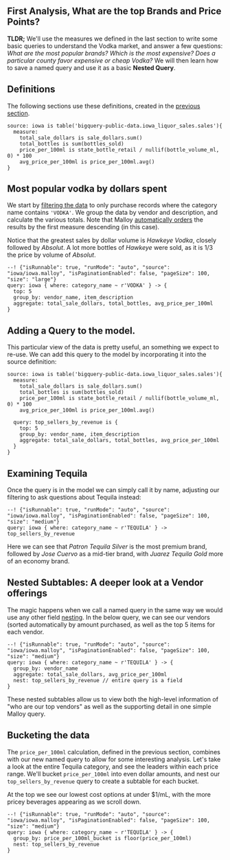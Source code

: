 ## First Analysis, What are the top Brands and Price Points?

**TLDR;** We'll use the measures we defined in the last section to write some basic queries to understand the Vodka market, and answer a few questions:  *What are the most popular brands?  Which is the most expensive?  Does a particular county favor expensive or cheap Vodka?*  We will then learn how to save a named query and use it as a basic **Nested Query**.

## Definitions
The following sections use these definitions, created in the [previous
section](step2.md).

```malloy
source: iowa is table('bigquery-public-data.iowa_liquor_sales.sales'){
  measure:
    total_sale_dollars is sale_dollars.sum()
    total_bottles is sum(bottles_sold)
    price_per_100ml is state_bottle_retail / nullif(bottle_volume_ml, 0) * 100
    avg_price_per_100ml is price_per_100ml.avg()
}
```

## Most popular vodka by dollars spent
We start by  [filtering the data](../../language/filters.md) to only purchase records where the category name contains `'VODKA'`.  We group the data by vendor and description, and calculate the various totals. Note that Malloy [automatically orders](../../patterns/order_by.md) the results by the first measure descending (in this case).

Notice that the greatest sales by dollar volume is *Hawkeye Vodka*, closely followed by *Absolut*.  A lot more bottles of *Hawkeye* were sold, as it is 1/3 the price by volume of *Absolut*.

```malloy
--! {"isRunnable": true, "runMode": "auto", "source": "iowa/iowa.malloy", "isPaginationEnabled": false, "pageSize": 100, "size": "large"}
query: iowa { where: category_name ~ r'VODKA' } -> {
  top: 5
  group_by: vendor_name, item_description
  aggregate: total_sale_dollars, total_bottles, avg_price_per_100ml
}
```

## Adding a Query to the model.
This particular view of the data is pretty useful, an something we expect to re-use.  We can add this query to the model by incorporating it into the source definition:

```malloy
source: iowa is table('bigquery-public-data.iowa_liquor_sales.sales'){
  measure:
    total_sale_dollars is sale_dollars.sum()
    total_bottles is sum(bottles_sold)
    price_per_100ml is state_bottle_retail / nullif(bottle_volume_ml, 0) * 100
    avg_price_per_100ml is price_per_100ml.avg()

  query: top_sellers_by_revenue is {
    top: 5
    group_by: vendor_name, item_description
    aggregate: total_sale_dollars, total_bottles, avg_price_per_100ml
  }
}
```

## Examining Tequila

Once the query is in the model we can simply call it by name, adjusting our filtering to ask questions about Tequila instead:


```malloy
--! {"isRunnable": true, "runMode": "auto", "source": "iowa/iowa.malloy", "isPaginationEnabled": false, "pageSize": 100, "size": "medium"}
query: iowa { where: category_name ~ r'TEQUILA' } -> top_sellers_by_revenue
```

Here we can see that *Patron Tequila Silver* is the most premium brand, followed by *Jose Cuervo* as a mid-tier  brand, with *Juarez Tequila Gold* more of an economy brand.

## Nested Subtables: A deeper look at a Vendor offerings
The magic happens when we call a named query in the same way we would use any other field [nesting](nesting.md). In the below query, we can see our vendors (sorted automatically by amount purchased, as well as the top 5 items for each vendor.


```malloy
--! {"isRunnable": true, "runMode": "auto", "source": "iowa/iowa.malloy", "isPaginationEnabled": false, "pageSize": 100, "size": "medium"}
query: iowa { where: category_name ~ r'TEQUILA' } -> {
  group_by: vendor_name
  aggregate: total_sale_dollars, avg_price_per_100ml
  nest: top_sellers_by_revenue // entire query is a field
}
```

These nested subtables allow us to view both the high-level information of "who are our top vendors" as well as the supporting detail in one simple Malloy query.

## Bucketing the data
The `price_per_100ml` calculation, defined in the previous section, combines with our new named query to allow for some interesting analysis. Let's take a look at the entire Tequila category, and see the leaders within each price range.  We'll bucket `price_per_100ml` into even dollar amounts, and nest our `top_sellers_by_revenue` query to create a subtable for each bucket.

At the top we see our lowest cost options at under $1/mL, with the more pricey beverages appearing as we scroll down.

```malloy
--! {"isRunnable": true, "runMode": "auto", "source": "iowa/iowa.malloy", "isPaginationEnabled": false, "pageSize": 100, "size": "medium"}
query: iowa { where: category_name ~ r'TEQUILA' } -> {
  group_by: price_per_100ml_bucket is floor(price_per_100ml)
  nest: top_sellers_by_revenue
}
```
